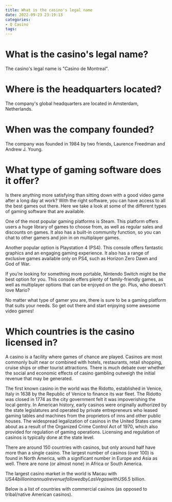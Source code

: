 ```yaml
---
title: What is the casino's legal name
date: 2022-09-23 23:19:13
categories:
- Q Casino
tags:
---
```



#  What is the casino's legal name?

The casino's legal name is "Casino de Montreal".

#  Where is the headquarters located?

The company's global headquarters are located in Amsterdam, Netherlands.

#  When was the company founded?

The company was founded in 1984 by two friends, Laurence Freedman and Andrew J. Young.

#  What type of gaming software does it offer?

Is there anything more satisfying than sitting down with a good video game after a long day at work? With the right software, you can have access to all the best games out there. Here we take a look at some of the different types of gaming software that are available.

One of the most popular gaming platforms is Steam. This platform offers users a huge library of games to choose from, as well as regular sales and discounts on games. It also has a built-in community function, so you can chat to other gamers and join in on multiplayer games.

Another popular option is Playstation 4 (PS4). This console offers fantastic graphics and an engaging gaming experience. It also has a range of exclusive games available only on PS4, such as Horizon Zero Dawn and God of War.

If you’re looking for something more portable, Nintendo Switch might be the best option for you. This console offers plenty of family-friendly games, as well as multiplayer options that can be enjoyed on the go. Plus, who doesn’t love Mario?

No matter what type of gamer you are, there is sure to be a gaming platform that suits your needs. So get out there and start enjoying some awesome video games!

#  Which countries is the casino licensed in?

A casino is a facility where games of chance are played. Casinos are most commonly built near or combined with hotels, restaurants, retail shopping, cruise ships or other tourist attractions. There is much debate over whether the social and economic effects of casino gambling outweigh the initial revenue that may be generated.

The first known casino in the world was the Ridotto, established in Venice, Italy in 1638 by the Republic of Venice to finance its war fleet. The Ridotto was closed in 1774 as the city government felt it was impoverishing the local gentry. In American history, early casinos were originally authorized by the state legislatures and operated by private entrepreneurs who leased gaming tables and machines from the proprietors of inns and other public houses. The widespread legalization of casinos in the United States came about as a result of the Organized Crime Control Act of 1970, which also provided for regulation of gaming operations. Licensing and regulation of casinos is typically done at the state level.

There are around 150 countries with casinos, but only around half have more than a single casino. The largest number of casinos (over 100) is found in North America, with a significant number in Europe and Asia as well. There are none (or almost none) in Africa or South America. 

The largest casino market in the world is Macau with US$44 billion in annual revenue followed by Las Vegas with US$6.5 billion. 

Below is a list of countries with commercial casinos (as opposed to tribal/native American casinos). 

 

 

 

 

 

 

 

